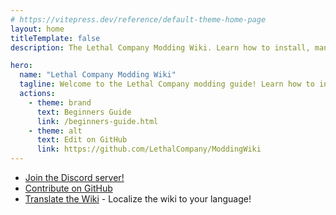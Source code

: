```yaml
---
# https://vitepress.dev/reference/default-theme-home-page
layout: home
titleTemplate: false
description: The Lethal Company Modding Wiki. Learn how to install, manage, and create mods for Lethal Company!

hero:
  name: "Lethal Company Modding Wiki"
  tagline: Welcome to the Lethal Company modding guide! Learn how to install, manage, and create mods for Lethal Company!
  actions:
    - theme: brand
      text: Beginners Guide
      link: /beginners-guide.html
    - theme: alt
      text: Edit on GitHub
      link: https://github.com/LethalCompany/ModdingWiki
---
```


<script setup lang="ts">
  import Home from './.vitepress/components/Home.vue'
  import HomeGroup from './.vitepress/components/HomeGroup.vue'
  import HomeItem from './.vitepress/components/HomeItem.vue'
  import HomeLinks from './.vitepress/components/HomeLinks.vue'
</script>

<Home>
  <HomeGroup title="Installing Mods">
    <HomeItem name="Beginners guide" href="./beginners-guide.html" />
    <HomeItem name="Using r2modman" href="./installation/installing-r2modman.html" />
    <HomeItem name="Syncing mods with friends" href="./installation/syncing-mods.html" />
    <HomeItem name="Configuring mods" href="./installation/syncing-mods.html" />
  </HomeGroup>

  <HomeGroup title="Creating Mods">
    <HomeItem name="Initial modding setup" href="./modding/initial-setup.html" />
    <HomeItem name="Starting a mod" href="./modding/starting-a-mod.html" />
    <HomeItem name="Open-source and ethics" href="./modding/open-source-and-ethics.html" />
    <HomeItem name="Publishing your mod" href="./modding/publishing-your-mod.html" />
  </HomeGroup>

  <HomeGroup title="Other Resources">
    <HomeItem name="Frequently Asked Questions" href="./extras/faq.html" />
    <HomeItem name="Contributing translations" href="./translation/translating-the-wiki.html" />
    <HomeItem name="About" href="./extras/about.html" />
  </HomeGroup>
</Home>

<HomeLinks>

- [Join the Discord server!](https://discord.gg/nYcQFEpXfU)
- [Contribute on GitHub](https://github.com/LethalCompany/ModdingWiki)
- [Translate the Wiki](./translation/translating-the-wiki.html) - Localize the wiki to your language!

</HomeLinks>
